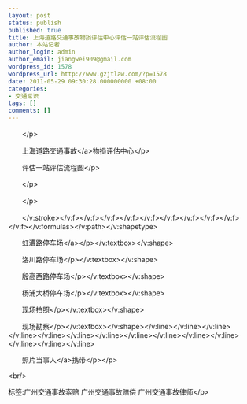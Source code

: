 ```yaml
---
layout: post
status: publish
published: true
title: 上海道路交通事故物损评估中心评估一站评估流程图
author: 本站记者
author_login: admin
author_email: jiangwei909@gmail.com
wordpress_id: 1578
wordpress_url: http://www.gzjtlaw.com/?p=1578
date: 2011-05-29 09:30:28.000000000 +08:00
categories:
- 交通常识
tags: []
comments: []
---
```

<p><p>　　<&#47;p><p>　　上海道路<a>交通事故<&#47;a>物损评估中心<&#47;p><p>　　评估一站评估流程图<&#47;p><p>　　<&#47;p><p>　　<&#47;p><p>　　<v:shapetype><v:stroke><&#47;v:stroke><v:formulas><v:f><&#47;v:f><v:f><&#47;v:f><v:f><&#47;v:f><v:f><&#47;v:f><v:f><&#47;v:f><v:f><&#47;v:f><v:f><&#47;v:f><v:f><&#47;v:f><v:f><&#47;v:f><v:f><&#47;v:f><&#47;v:formulas><v:path><&#47;v:path><&#47;v:shapetype><v:shape><v:textbox><p>　　虹漕路<a>停车场<&#47;a><&#47;p><&#47;v:textbox><&#47;v:shape><v:shape><v:textbox><p>　　洛川路停车场<&#47;p><&#47;v:textbox><&#47;v:shape><v:shape><v:textbox><p>　　殷高西路停车场<&#47;p><&#47;v:textbox><&#47;v:shape><v:shape><v:textbox><p>　　杨浦大桥停车场<&#47;p><&#47;v:textbox><&#47;v:shape><v:shape><v:textbox><p>　　现场拍照<&#47;p><&#47;v:textbox><&#47;v:shape><v:shape><v:textbox><p>　　现场勘察<&#47;p><&#47;v:textbox><&#47;v:shape><v:line><&#47;v:line><v:line><&#47;v:line><v:line><&#47;v:line><v:line><&#47;v:line><v:line><&#47;v:line><v:line><&#47;v:line><v:line><&#47;v:line><v:line><&#47;v:line><v:line><&#47;v:line><v:line><&#47;v:line><v:line><&#47;v:line><v:line><&#47;v:line><v:line><&#47;v:line><v:line><&#47;v:line><v:rect><v:textbox><p>　　照片<a>当事人<&#47;a>携带<&#47;p><&#47;p><br&#47;><p>标签:广州交通事故索赔 广州交通事故赔偿 广州交通事故律师<&#47;p>
